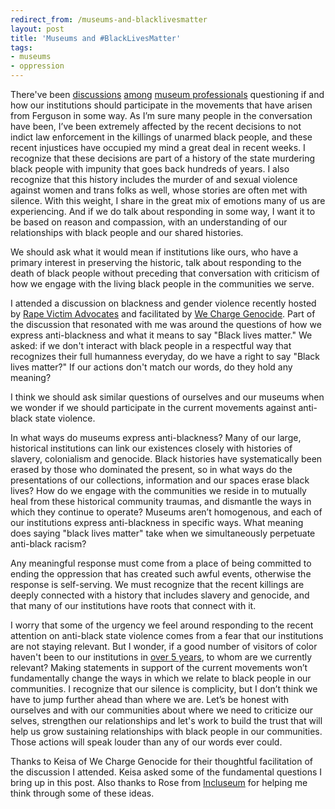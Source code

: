 ```yaml
---
redirect_from: /museums-and-blacklivesmatter
layout: post
title: 'Museums and #BlackLivesMatter'
tags:
- museums
- oppression
---
```

There've been [discussions](http://museumquestions.com/2014/12/08/should-museums-respond-to-the-grand-jury-verdicts-in-ferguson-and-new-york-city/) [among](http://www.museumcommons.com/2014/12/joint-statement-museum-bloggers-colleagues-ferguson-related-events.html) [museum professionals](https://twitter.com/search?q=%23museumsrespondtoferguson) questioning if and how our institutions should participate in the movements that have arisen from Ferguson in some way. As I’m sure many people in the conversation have been, I’ve been extremely affected by the recent decisions to not indict law enforcement in the killings of unarmed black people, and these recent injustices have occupied my mind a great deal in recent weeks. I recognize that these decisions are part of a history of the state murdering black people with impunity that goes back hundreds of years. I also recognize that this history includes the murder of and sexual violence against women and trans folks as well, whose stories are often met with silence. With this weight, I share in the great mix of emotions many of us are experiencing. And if we do talk about responding in some way, I want it to be based on reason and compassion, with an understanding of our relationships with black people and our shared histories.

We should ask what it would mean if institutions like ours, who have a primary interest in preserving the historic, talk about responding to the death of black people without preceding that conversation with criticism of how we engage with the living black people in the communities we serve.

I attended a discussion on blackness and gender violence recently hosted by [Rape Victim Advocates](http://rapevictimadvocates.org/) and facilitated by [We Charge Genocide](http://wechargegenocide.org/). Part of the discussion that resonated with me was around the questions of how we express anti-blackness and what it means to say "Black lives matter." We asked: if we don't interact with black people in a respectful way that recognizes their full humanness everyday, do we have a right to say "Black lives matter?" If our actions don't match our words, do they hold any meaning?

I think we should ask similar questions of ourselves and our museums when we wonder if we should participate in the current movements against anti-black state violence.

In what ways do museums express anti-blackness? Many of our large, historical institutions can link our existences closely with histories of slavery, colonialism and genocide. Black histories have systematically been erased by those who dominated the present, so in what ways do the presentations of our collections, information and our spaces erase black lives? How do we engage with the communities we reside in to mutually heal from these historical community traumas, and dismantle the ways in which they continue to operate? Museums aren’t homogenous, and each of our institutions express anti-blackness in specific ways. What meaning does saying "black lives matter" take when we simultaneously perpetuate anti-black racism?

Any meaningful response must come from a place of being committed to ending the oppression that has created such awful events, otherwise the response is self-serving. We must recognize that the recent killings are deeply connected with a history that includes slavery and genocide, and that many of our institutions have roots that connect with it.

I worry that some of the urgency we feel around responding to the recent attention on anti-black state violence comes from a fear that our institutions are not staying relevant. But I wonder, if a good number of visitors of color haven't been to our institutions in [over 5 years](http://www.youtube.com/watch?v=8jG1vjPM-Ks&t=20m58s), to whom are we currently relevant? Making statements in support of the current movements won’t fundamentally change the ways in which we relate to black people in our communities. I recognize that our silence is complicity, but I don’t think we have to jump further ahead than where we are. Let’s be honest with ourselves and with our communities about where we need to criticize our selves, strengthen our relationships and let's work to build the trust that will help us grow sustaining relationships with black people in our communities. Those actions will speak louder than any of our words ever could.

Thanks to Keisa of We Charge Genocide for their thoughtful facilitation of the discussion I attended. Keisa asked some of the fundamental questions I bring up in this post. Also thanks to Rose from [Incluseum](http://incluseum.com/) for helping me think through some of these ideas.

